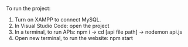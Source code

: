 To run the project:

1. Turn on XAMPP to connect MySQL.
2. In Visual Studio Code: open the project 
3. In a terminal, to run APIs: npm i -> cd [api file path] -> nodemon api.js
4. Open new terminal, to run the website: npm start

   
